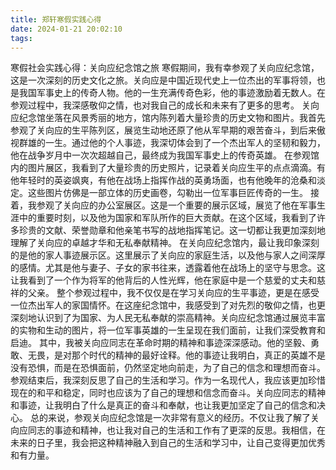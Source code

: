 ```yaml
---
title: 郑轩寒假实践心得
date: 2024-01-21 20:02:10
tags:
---
```

寒假社会实践心得：关向应纪念馆之旅
寒假期间，我有幸参观了关向应纪念馆，这是一次深刻的历史文化之旅。关向应是中国近现代史上一位杰出的军事将领，也是我国军事史上的传奇人物。他的一生充满传奇色彩，他的事迹激励着无数人。在参观过程中，我深感敬仰之情，也对我自己的成长和未来有了更多的思考。
关向应纪念馆坐落在风景秀丽的地方，馆内陈列着大量珍贵的历史文物和图片。我首先参观了关向应的生平陈列区，展览生动地还原了他从军早期的艰苦奋斗，到后来傲视群雄的一生。通过他的个人事迹，我深切体会到了一个杰出军人的坚韧和毅力，他在战争岁月中一次次超越自己，最终成为我国军事史上的传奇英雄。
在参观馆内的图片展区，我看到了大量珍贵的历史照片，记录着关向应生平的点点滴滴。有他年轻时的英姿飒爽，有他在战场上指挥作战的英勇场面，也有他晚年的沧桑和淡定。这些图片仿佛是一部立体的历史画卷，勾勒出一位军事巨匠传奇的一生。
接着，我参观了关向应的办公室展区。这是一个重要的展示区域，展览了他在军事生涯中的重要时刻，以及他为国家和军队所作的巨大贡献。在这个区域，我看到了许多珍贵的文献、荣誉勋章和他亲笔书写的战地指挥笔记。这一切都让我更加深刻地理解了关向应的卓越才华和无私奉献精神。
在关向应纪念馆内，最让我印象深刻的是他的家人事迹展示区。这里展示了关向应的家庭生活，以及他与家人之间深厚的感情。尤其是他与妻子、子女的家书往来，透露着他在战场上的坚守与思念。这让我看到了一个作为将军的他背后的人性光辉，他在家庭中是一个慈爱的丈夫和慈祥的父亲。
整个参观过程中，我不仅仅是在学习关向应的生平事迹，更是在感受一位杰出军人的家国情怀。在这座纪念馆中，我感受到了对先烈的敬仰之情，也更深刻地认识到了为国家、为人民无私奉献的崇高精神。关向应纪念馆通过展览丰富的实物和生动的图片，将一位军事英雄的一生呈现在我们面前，让我们深受教育和启迪。
其中，我被关向应同志在革命时期的精神和事迹深深感动。他的坚毅、勇敢、无畏，是对那个时代的精神的最好诠释。他的事迹让我明白，真正的英雄不是没有恐惧，而是在恐惧面前，仍然坚定地向前走，为了自己的信念和理想而奋斗。
参观结束后，我深刻反思了自己的生活和学习。作为一名现代人，我应该更加珍惜现在的和平和稳定，同时也应该为了自己的理想和信念而奋斗。关向应同志的精神和事迹，让我明白了什么是真正的奋斗和奉献，也让我更加坚定了自己的信念和决心。
总的来说，参观关向应纪念馆是一次非常有意义的经历。不仅让我了解了关向应同志的事迹和精神，也让我对自己的生活和工作有了更深的反思。我相信，在未来的日子里，我会把这种精神融入到自己的生活和学习中，让自己变得更加优秀和有力量。
